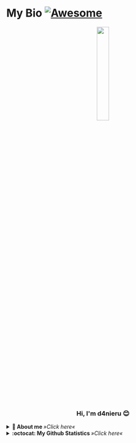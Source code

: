 # My Bio [![Awesome](https://cdn.rawgit.com/sindresorhus/awesome/d7305f38d29fed78fa85652e3a63e154dd8e8829/media/badge.svg)](https://github.com/sindresorhus/awesome#readme)

<p align="center">
  <img src="https://static.wikia.nocookie.net/heros/images/7/7e/Kobayashi_Infobox.png/revision/latest/scale-to-width-down/672?cb=20210507124127&path-prefix=fr" width="25%">
  <br>
  <h3 align="center">Hi, I'm d4nieru 😊</h3>
</p>

<details>
  <summary> <b> 🎲 About me </b> <i>»Click here«</i> </summary>
  <br>
  <ul>
    <li>🏝️ Currently living in France.</li>
    <li>👨‍🎓 I'm a student.</li>
    <li>🖥️ Founder & Admin on <strong>DarwozNetwork</strong> (not opened yet).</li>
    <li>🔮 Currently learning <img src="https://cdn.jsdelivr.net/npm/programming-languages-logos/src/csharp/csharp.png" height="25"> (I also plan to learn <img src="https://cdn.jsdelivr.net/npm/programming-languages-logos/src/javascript/javascript.png" height="25">, <img src="https://cdn.jsdelivr.net/npm/programming-languages-logos/src/html/html.png" height="25">, <img src="https://cdn.jsdelivr.net/npm/programming-languages-logos/src/css/css.png" height="25">, <img src="https://cdn.jsdelivr.net/npm/programming-languages-logos/src/php/php.png" height="25">, <img src="https://cdn.jsdelivr.net/npm/programming-languages-logos/src/java/java.png" height="25">).</li>
    <li>💬 Big Fan of Video Games, Anime/Manga and passionate about computer science.</li>
  </ul>
</details>

<details>
  <summary> <b> :octocat: My Github Statistics </b> <i>»Click here«</i> </summary>
  <br>
  </a>
  <a href="https://github.com/d4nieru">
   <img align="center" src="https://github-readme-stats.vercel.app/api?username=d4nieru&show_icons=true&theme=dark&line_height=28&count_private=true&include_all_commits=true" alt="d4nieru @ Github stats"/>
  </a>
</details>
